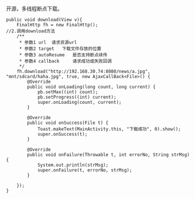 开源，多线程断点下载。

	public void download(View v){
		FinalHttp fh = new FinalHttp();  
	//2.调用download方法
		/**
		 * 参数1 url 	请求资源url
		 * 参数2 target	下载文件存放的位置
		 * 参数3 autoResume	是否支持断点续传
		 * 参数4 callback 	请求成功或失败回调
		 */
		fh.download("http://192.168.30.74:8080/news/a.jpg", "mnt/sdcard/haha.jpg", true, new AjaxCallBack<File>() {
			@Override
			public void onLoading(long count, long current) {
				pb.setMax((int) count);
				pb.setProgress((int) current);
				super.onLoading(count, current);
			}

			@Override
			public void onSuccess(File t) {
				Toast.makeText(MainActivity.this, "下载成功", 0).show();
				super.onSuccess(t);
			}

			@Override
			public void onFailure(Throwable t, int errorNo, String strMsg) {
				System.out.println(strMsg);
				super.onFailure(t, errorNo, strMsg);
			}
			
		});
	}